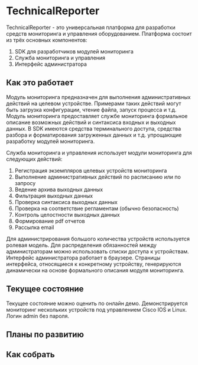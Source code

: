 # TechnicalReporter
TechnicalReporter - это универсальная платформа для разработки средств мониторинга и управления оборудованием. Платформа состоит из трёх основных компонентов:
1. SDK для разработчиков модулей мониторинга
2. Служба мониторинга и управления
3. Интерфейс администратора

## Как это работает
Модуль мониторинга предназначен для выполнения административных действий на целевом устройстве. Примерами таких действий могут быть загрузка конфигурации, чтение файла, запуск процесса и т.д. Модуль мониторинга предоставляет службе мониторинга формальное описание возможных действий и синтаксиса входных и выходных данных. В SDK имеются средства терминального доступа, средства разбора и форматирования загруженных данных и т.д. упрощающие разработку модулей мониторинга.

Служба мониторинга и управления использует модули мониторинга для следующих действий:
1. Регистрация экземпляров целевых устройств мониторинга
2. Выполнение административных действий по расписанию или по запросу
3. Ведение архива выходных данных
4. Фильтрация выходных данных
5. Проверка синтаксиса выходных данных
6. Проверка на соответствие регламентам (обычно безопасность)
7. Контроль целостности выходных данных
8. Формирование pdf отчетов
9. Рассылка email

Для администрирования большого количества устройств используется ролевая модель. Для распределения обязанностей между администраторам можно использовать списки доступа к устройствам. Интерфейс администратора работает в браузере. Страницы интерфейса, относящиеся к конкретному устройству, генерируются динамически на основе формального описания модуля мониторинга.

## Текущее состояние
Текущее состояние можно оценить по онлайн демо. Демонстрируется мониторинг нескольких устройств под управлением Cisco IOS и Linux.
Логин admin без пароля.

## Планы по развитию

## Как собрать
